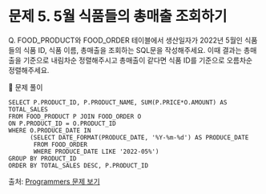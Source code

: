 # 문제 5. 5월 식품들의 총매출 조회하기

Q. FOOD_PRODUCT와 FOOD_ORDER 테이블에서 생산일자가 2022년 5월인 식품들의 식품 ID, 식품 이름, 총매출을 조회하는 SQL문을 작성해주세요. 이때 결과는 총매출을 기준으로 내림차순 정렬해주시고 총매출이 같다면 식품 ID를 기준으로 오름차순 정렬해주세요.

🔑 문제 풀이
```mysql
SELECT P.PRODUCT_ID, P.PRODUCT_NAME, SUM(P.PRICE*O.AMOUNT) AS TOTAL_SALES
FROM FOOD_PRODUCT P JOIN FOOD_ORDER O 
ON P.PRODUCT_ID = O.PRODUCT_ID
WHERE O.PRODUCE_DATE IN 
      (SELECT DATE_FORMAT(PRODUCE_DATE, '%Y-%m-%d') AS PRODUCE_DATE
       FROM FOOD_ORDER
       WHERE PRODUCE_DATE LIKE '2022-05%')
GROUP BY PRODUCT_ID
ORDER BY TOTAL_SALES DESC, P.PRODUCT_ID
```

출처: [Programmers 문제 보기](https://school.programmers.co.kr/learn/courses/30/lessons/131117)

